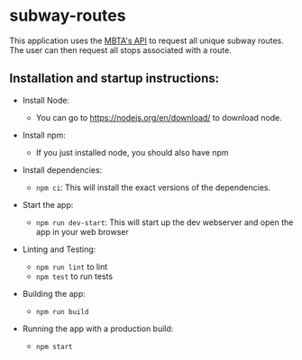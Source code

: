 # subway-routes

This application uses the [MBTA's API](https://www.mbta.com/developers/v3-api) to request all unique subway routes. The user can then request all stops associated with a route.

## Installation and startup instructions:

* Install Node:
    - You can go to https://nodejs.org/en/download/ to download node.
* Install npm:
    - If you just installed node, you should also have npm

* Install dependencies:
    - `npm ci`: This will install the exact versions of the dependencies.

* Start the app:
    - `npm run dev-start`: This will start up the dev webserver and open the app in your web browser

* Linting and Testing:
    - `npm run lint` to lint
    - `npm test` to run tests

* Building the app:
    - `npm run build`

* Running the app with a production build:
    - `npm start`
